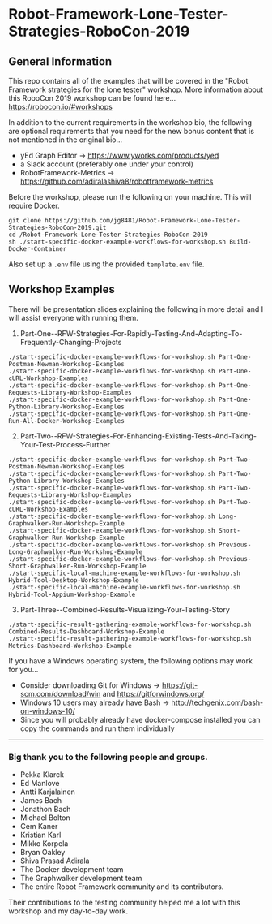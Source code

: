 # Robot-Framework-Lone-Tester-Strategies-RoboCon-2019

## General Information

This repo contains all of the examples that will be covered in the "Robot Framework strategies for the lone tester" workshop. More information about this RoboCon 2019 workshop can be found here... https://robocon.io/#workshops


In addition to the current requirements in the workshop bio, the following are optional requirements that you need for the new bonus content that is not mentioned in the original bio...

- yEd Graph Editor -> https://www.yworks.com/products/yed
- a Slack account (preferably one under your control)
- RobotFramework-Metrics -> https://github.com/adiralashiva8/robotframework-metrics

Before the workshop, please run the following on your machine. This will require Docker.

```
git clone https://github.com/jg8481/Robot-Framework-Lone-Tester-Strategies-RoboCon-2019.git
cd /Robot-Framework-Lone-Tester-Strategies-RoboCon-2019
sh ./start-specific-docker-example-workflows-for-workshop.sh Build-Docker-Container

```
Also set up a `.env` file using the provided `template.env` file.

## Workshop Examples

There will be presentation slides explaining the following in more detail and I will assist everyone with running them.

1. Part-One--RFW-Strategies-For-Rapidly-Testing-And-Adapting-To-Frequently-Changing-Projects
```
./start-specific-docker-example-workflows-for-workshop.sh Part-One-Postman-Newman-Workshop-Examples
./start-specific-docker-example-workflows-for-workshop.sh Part-One-cURL-Workshop-Examples
./start-specific-docker-example-workflows-for-workshop.sh Part-One-Requests-Library-Workshop-Examples
./start-specific-docker-example-workflows-for-workshop.sh Part-One-Python-Library-Workshop-Examples
./start-specific-docker-example-workflows-for-workshop.sh Part-One-Run-All-Docker-Workshop-Examples
```

2. Part-Two--RFW-Strategies-For-Enhancing-Existing-Tests-And-Taking-Your-Test-Process-Further
```
./start-specific-docker-example-workflows-for-workshop.sh Part-Two-Postman-Newman-Workshop-Examples
./start-specific-docker-example-workflows-for-workshop.sh Part-Two-Python-Library-Workshop-Examples
./start-specific-docker-example-workflows-for-workshop.sh Part-Two-Requests-Library-Workshop-Examples
./start-specific-docker-example-workflows-for-workshop.sh Part-Two-cURL-Workshop-Examples
./start-specific-docker-example-workflows-for-workshop.sh Long-Graphwalker-Run-Workshop-Example
./start-specific-docker-example-workflows-for-workshop.sh Short-Graphwalker-Run-Workshop-Example
./start-specific-docker-example-workflows-for-workshop.sh Previous-Long-Graphwalker-Run-Workshop-Example
./start-specific-docker-example-workflows-for-workshop.sh Previous-Short-Graphwalker-Run-Workshop-Example
./start-specific-local-machine-example-workflows-for-workshop.sh Hybrid-Tool-Desktop-Workshop-Example
./start-specific-local-machine-example-workflows-for-workshop.sh Hybrid-Tool-Appium-Workshop-Example
```

3. Part-Three--Combined-Results-Visualizing-Your-Testing-Story
```
./start-specific-result-gathering-example-workflows-for-workshop.sh Combined-Results-Dashboard-Workshop-Example
./start-specific-result-gathering-example-workflows-for-workshop.sh Metrics-Dashboard-Workshop-Example
```


If you have a Windows operating system, the following options may work for you...
- Consider downloading Git for Windows -> https://git-scm.com/download/win and https://gitforwindows.org/
- Windows 10 users may already have Bash -> http://techgenix.com/bash-on-windows-10/
- Since you will probably already have docker-compose installed you can copy the commands and run them individually

***

### Big thank you to the following people and groups.

- Pekka Klarck
- Ed Manlove
- Antti Karjalainen
- James Bach
- Jonathon Bach
- Michael Bolton
- Cem Kaner
- Kristian Karl
- Mikko Korpela
- Bryan Oakley
- Shiva Prasad Adirala
- The Docker development team
- The Graphwalker development team
- The entire Robot Framework community and its contributors.

Their contributions to the testing community helped me a lot with this workshop and my day-to-day work.
